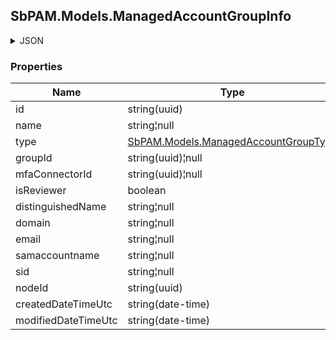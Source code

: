 
<h2 id="tocS_SbPAM.Models.ManagedAccountGroupInfo">SbPAM.Models.ManagedAccountGroupInfo</h2>

<a id="schemasbpam.models.managedaccountgroupinfo"></a>
<a id="schema_SbPAM.Models.ManagedAccountGroupInfo"></a>
<a id="tocSsbpam.models.managedaccountgroupinfo"></a>
<a id="tocssbpam.models.managedaccountgroupinfo"></a>

<details><summary>JSON</summary>


```json
{
  "id": "497f6eca-6276-4993-bfeb-53cbbbba6f08",
  "name": "string",
  "type": "Local",
  "groupId": "eb54e96e-21b8-4f54-9cd4-80fccbd06f55",
  "mfaConnectorId": "360d3915-9c3c-42c2-9c41-55ba84bbd9f8",
  "isReviewer": true,
  "distinguishedName": "string",
  "domain": "string",
  "email": "string",
  "samaccountname": "string",
  "sid": "string",
  "nodeId": "959356e3-6168-4a92-b4a5-b9d462be6177",
  "createdDateTimeUtc": "2019-08-24T14:15:22Z",
  "modifiedDateTimeUtc": "2019-08-24T14:15:22Z"
}

```


</details>

### Properties

|Name|Type|Required|Restrictions|Description|
|---|---|---|---|---|
|id|string(uuid)|false|none|none|
|name|string¦null|false|none|none|
|type|[SbPAM.Models.ManagedAccountGroupType](../Models/sbpam.models.managedaccountgrouptype.md)|false|none|none|
|groupId|string(uuid)¦null|false|none|none|
|mfaConnectorId|string(uuid)¦null|false|none|none|
|isReviewer|boolean|false|none|none|
|distinguishedName|string¦null|false|none|none|
|domain|string¦null|false|none|none|
|email|string¦null|false|none|none|
|samaccountname|string¦null|false|none|none|
|sid|string¦null|false|none|none|
|nodeId|string(uuid)|false|none|none|
|createdDateTimeUtc|string(date-time)|false|none|none|
|modifiedDateTimeUtc|string(date-time)|false|none|none|


